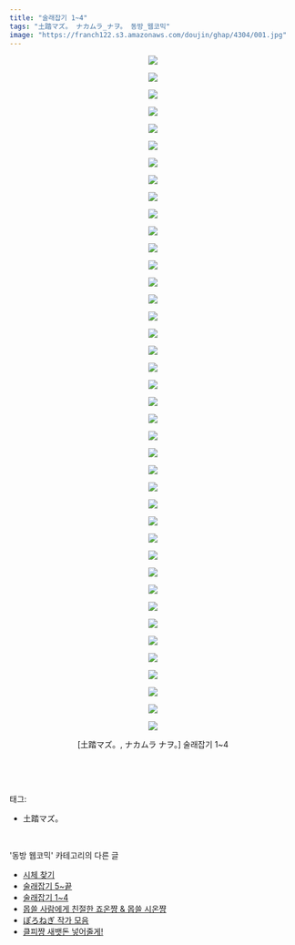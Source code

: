 ```yaml
---
title: "술래잡기 1~4"
tags: "土踏マズ。 ナカムラ_ナヲ。 동방_웹코믹"
image: "https://franch122.s3.amazonaws.com/doujin/ghap/4304/001.jpg"
---
```

<div class="article">
<p style="text-align: center; clear: none; float: none;"><img src="{{ site.imgserver4 }}/ghap/4304/001.jpg"/></p>
<p style="text-align: center; clear: none; float: none;"><img src="{{ site.imgserver4 }}/ghap/4304/002.jpg"/></p>
<p style="text-align: center; clear: none; float: none;"><img src="{{ site.imgserver4 }}/ghap/4304/003.jpg"/></p>
<p style="text-align: center; clear: none; float: none;"><img src="{{ site.imgserver4 }}/ghap/4304/004.jpg"/></p>
<p style="text-align: center; clear: none; float: none;"><img src="{{ site.imgserver4 }}/ghap/4304/005.jpg"/></p>
<p style="text-align: center; clear: none; float: none;"><img src="{{ site.imgserver4 }}/ghap/4304/006.jpg"/></p>
<p style="text-align: center; clear: none; float: none;"><img src="{{ site.imgserver4 }}/ghap/4304/007.jpg"/></p>
<p style="text-align: center; clear: none; float: none;"><img src="{{ site.imgserver4 }}/ghap/4304/008.jpg"/></p>
<p style="text-align: center; clear: none; float: none;"><img src="{{ site.imgserver4 }}/ghap/4304/009.jpg"/></p>
<p style="text-align: center; clear: none; float: none;"><img src="{{ site.imgserver4 }}/ghap/4304/010.jpg"/></p>
<p style="text-align: center; clear: none; float: none;"><img src="{{ site.imgserver4 }}/ghap/4304/011.jpg"/></p>
<p style="text-align: center; clear: none; float: none;"><img src="{{ site.imgserver4 }}/ghap/4304/012.jpg"/></p>
<p style="text-align: center; clear: none; float: none;"><img src="{{ site.imgserver4 }}/ghap/4304/013.jpg"/></p>
<p style="text-align: center; clear: none; float: none;"><img src="{{ site.imgserver4 }}/ghap/4304/014.jpg"/></p>
<p style="text-align: center; clear: none; float: none;"><img src="{{ site.imgserver4 }}/ghap/4304/015.jpg"/></p>
<p style="text-align: center; clear: none; float: none;"><img src="{{ site.imgserver4 }}/ghap/4304/016.jpg"/></p>
<p style="text-align: center; clear: none; float: none;"><img src="{{ site.imgserver4 }}/ghap/4304/017.jpg"/></p>
<p style="text-align: center; clear: none; float: none;"><img src="{{ site.imgserver4 }}/ghap/4304/018.jpg"/></p>
<p style="text-align: center; clear: none; float: none;"><img src="{{ site.imgserver4 }}/ghap/4304/019.jpg"/></p>
<p style="text-align: center; clear: none; float: none;"><img src="{{ site.imgserver4 }}/ghap/4304/020.jpg"/></p>
<p style="text-align: center; clear: none; float: none;"><img src="{{ site.imgserver4 }}/ghap/4304/021.jpg"/></p>
<p style="text-align: center; clear: none; float: none;"><img src="{{ site.imgserver4 }}/ghap/4304/022.jpg"/></p>
<p style="text-align: center; clear: none; float: none;"><img src="{{ site.imgserver4 }}/ghap/4304/023.jpg"/></p>
<p style="text-align: center; clear: none; float: none;"><img src="{{ site.imgserver4 }}/ghap/4304/024.jpg"/></p>
<p style="text-align: center; clear: none; float: none;"><img src="{{ site.imgserver4 }}/ghap/4304/025.jpg"/></p>
<p style="text-align: center; clear: none; float: none;"><img src="{{ site.imgserver4 }}/ghap/4304/026.jpg"/></p>
<p style="text-align: center; clear: none; float: none;"><img src="{{ site.imgserver4 }}/ghap/4304/027.jpg"/></p>
<p style="text-align: center; clear: none; float: none;"><img src="{{ site.imgserver4 }}/ghap/4304/028.jpg"/></p>
<p style="text-align: center; clear: none; float: none;"><img src="{{ site.imgserver4 }}/ghap/4304/029.jpg"/></p>
<p style="text-align: center; clear: none; float: none;"><img src="{{ site.imgserver4 }}/ghap/4304/030.jpg"/></p>
<p style="text-align: center; clear: none; float: none;"><img src="{{ site.imgserver4 }}/ghap/4304/031.jpg"/></p>
<p style="text-align: center; clear: none; float: none;"><img src="{{ site.imgserver4 }}/ghap/4304/032.jpg"/></p>
<p style="text-align: center; clear: none; float: none;"><img src="{{ site.imgserver4 }}/ghap/4304/033.jpg"/></p>
<p style="text-align: center; clear: none; float: none;"><img src="{{ site.imgserver4 }}/ghap/4304/034.jpg"/></p>
<p style="text-align: center; clear: none; float: none;"><img src="{{ site.imgserver4 }}/ghap/4304/035.jpg"/></p>
<p style="text-align: center; clear: none; float: none;"><img src="{{ site.imgserver4 }}/ghap/4304/036.jpg"/></p>
<p style="text-align: center; clear: none; float: none;"><img src="{{ site.imgserver4 }}/ghap/4304/037.jpg"/></p>
<p style="text-align: center; clear: none; float: none;"><img src="{{ site.imgserver4 }}/ghap/4304/038.jpg"/></p>
<p style="text-align: center; clear: none; float: none;"><img src="{{ site.imgserver4 }}/ghap/4304/039.jpg"/></p>
<p style="text-align: center; clear: none; float: none;"><img src="{{ site.imgserver4 }}/ghap/4304/040.jpg"/></p>
<p style="text-align: center; clear: none; float: none;">[土踏マズ。, ナカムラ ナヲ。] 술래잡기 1~4</p>
<p><br/></p>
</div><br/>
<div class="tagTrail">
<p>태그: </p>
<ul>
<li>土踏マズ。</li>
</ul>
</div><br/>
<div class="another">
<p>'동방 웹코믹' 카테고리의 다른 글</p>
<ul>
<li><a href="/ghap_4309">시체 찾기</a></li>
<li><a href="/ghap_4305">술래잡기 5~끝</a></li>
<li><a href="/ghap_4304">술래잡기 1~4</a></li>
<li><a href="/ghap_4301">몹쓸 사람에게 친절한 죠온쨩 &amp; 몹쓸 시온쨩</a></li>
<li><a href="/ghap_4300">ぽろねぎ 작가 모음</a></li>
<li><a href="/ghap_4299">클피쨩 새뱃돈 넣어줄게!</a></li>
</ul>
</div><br/>
<div class="cb_module cb_fluid">
<div class="cb_wrt cb_profile">
</div><!-- commentList close -->
</div><br/>
